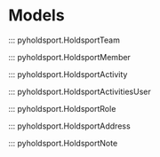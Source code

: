 # Models

::: pyholdsport.HoldsportTeam

::: pyholdsport.HoldsportMember

::: pyholdsport.HoldsportActivity

::: pyholdsport.HoldsportActivitiesUser

::: pyholdsport.HoldsportRole

::: pyholdsport.HoldsportAddress

::: pyholdsport.HoldsportNote
